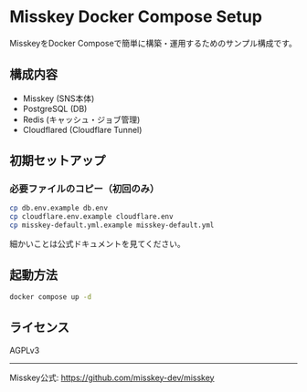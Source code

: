 # Misskey Docker Compose Setup

MisskeyをDocker Composeで簡単に構築・運用するためのサンプル構成です。

## 構成内容
- Misskey (SNS本体)
- PostgreSQL (DB)
- Redis (キャッシュ・ジョブ管理)
- Cloudflared (Cloudflare Tunnel)

## 初期セットアップ
### 必要ファイルのコピー（初回のみ）
```sh
cp db.env.example db.env
cp cloudflare.env.example cloudflare.env
cp misskey-default.yml.example misskey-default.yml
```
細かいことは公式ドキュメントを見てください。

## 起動方法
```sh
docker compose up -d
```

## ライセンス
AGPLv3

---
Misskey公式: https://github.com/misskey-dev/misskey
